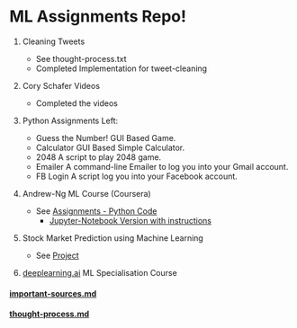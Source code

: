 # ML Assignments Repo!

1. Cleaning Tweets
   * See thought-process.txt
   * Completed Implementation for tweet-cleaning

2. Cory Schafer Videos
   * Completed the videos

3. Python Assignments Left:
   * Guess the Number! GUI Based Game.
   * Calculator GUI Based Simple Calculator.
   * 2048 A script to play 2048 game.
   * Emailer A command-line Emailer to log you into your Gmail account.
   * FB Login A script log you into your Facebook account.

4. Andrew-Ng ML Course (Coursera)
   * See [Assignments - Python Code](https://github.com/siddhantkhandelwal/ML_SIG/tree/master/andrew-ng-assignments)
     * [Jupyter-Notebook Version with instructions](https://github.com/siddhantkhandelwal/ml-coursera-python-assignments)

5. Stock Market Prediction using Machine Learning
   * See [Project](https://github.com/siddhantkhandelwal/Stock-Market-Prediction-Using-ML)

6. [deeplearning.ai](https://www.deeplearning.ai/) ML Specialisation Course

#### [important-sources.md](https://github.com/siddhantkhandelwal/ML_SIG/blob/master/important-sources.md)
#### [thought-process.md](https://github.com/siddhantkhandelwal/ML_SIG/blob/master/thought-process.md)